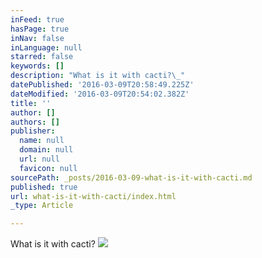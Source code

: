 ```yaml
---
inFeed: true
hasPage: true
inNav: false
inLanguage: null
starred: false
keywords: []
description: "What is it with cacti?\_"
datePublished: '2016-03-09T20:58:49.225Z'
dateModified: '2016-03-09T20:54:02.382Z'
title: ''
author: []
authors: []
publisher:
  name: null
  domain: null
  url: null
  favicon: null
sourcePath: _posts/2016-03-09-what-is-it-with-cacti.md
published: true
url: what-is-it-with-cacti/index.html
_type: Article

---
```

What is it with cacti? ![](https://the-grid-user-content.s3-us-west-2.amazonaws.com/4d2510b4-83cc-4931-9ddc-ea1b5727d755.jpg)